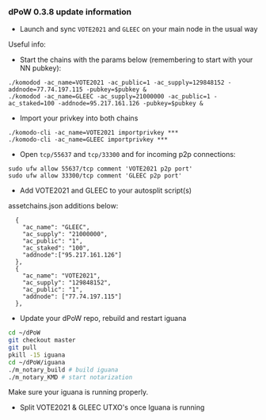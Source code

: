### dPoW 0.3.8 update information

- Launch and sync `VOTE2021` and `GLEEC` on your main node in the usual way

Useful info:

- Start the chains with the params below (remembering to start with your NN pubkey):

```
./komodod -ac_name=VOTE2021 -ac_public=1 -ac_supply=129848152 -addnode=77.74.197.115 -pubkey=$pubkey &
./komodod -ac_name=GLEEC -ac_supply=21000000 -ac_public=1 -ac_staked=100 -addnode=95.217.161.126 -pubkey=$pubkey &
```

- Import your privkey into both chains

```
./komodo-cli -ac_name=VOTE2021 importprivkey ***
./komodo-cli -ac_name=GLEEC importprivkey ***
```

- Open `tcp/55637` and `tcp/33300` and  for incoming p2p connections:

```
sudo ufw allow 55637/tcp comment 'VOTE2021 p2p port'
sudo ufw allow 33300/tcp comment 'GLEEC p2p port'
```

- Add VOTE2021 and GLEEC to your autosplit script(s)

assetchains.json additions below:
```  
  {
    "ac_name": "GLEEC",
    "ac_supply": "21000000",
    "ac_public": "1",
    "ac_staked": "100",
    "addnode":["95.217.161.126"]
  },
  {
    "ac_name": "VOTE2021",
    "ac_supply": "129848152",
    "ac_public": "1",
    "addnode": ["77.74.197.115"]
  },
```
    
- Update your dPoW repo, rebuild and restart iguana

```bash
cd ~/dPoW
git checkout master
git pull
pkill -15 iguana
cd ~/dPoW/iguana
./m_notary_build # build iguana
./m_notary_KMD # start notarization
```

Make sure your iguana is running properly.

- Split VOTE2021 & GLEEC UTXO's once Iguana is running
